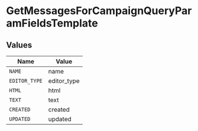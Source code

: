 # GetMessagesForCampaignQueryParamFieldsTemplate


## Values

| Name          | Value         |
| ------------- | ------------- |
| `NAME`        | name          |
| `EDITOR_TYPE` | editor_type   |
| `HTML`        | html          |
| `TEXT`        | text          |
| `CREATED`     | created       |
| `UPDATED`     | updated       |